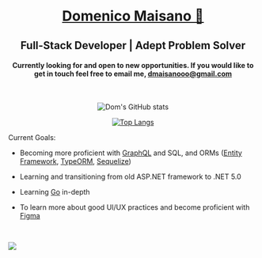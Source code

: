 <div align='center'>

# [Domenico Maisano 🌊](https://dmaisano.com/)

## Full-Stack Developer | Adept Problem Solver

#### Currently looking for and open to new opportunities. If you would like to get in touch feel free to email me, [dmaisanooo@gmail.com](mailto:dmaisanooo@gmail.com)

<br>

![Dom's GitHub stats](https://github-readme-stats.vercel.app/api?username=dmaisano&show_icons=true&hide=stars&count_private=true&theme=github_dark&border_radius=12&bg_color=135,222223,000000&hide_border=true)

[![Top Langs](https://github-readme-stats.vercel.app/api/top-langs/?username=dmaisano&layout=compact&theme=github_dark&border_radius=12&bg_color=135,222223,000000&hide_border=true)](https://github.com/anuraghazra/github-readme-stats)

</div>

Current Goals:

- Becoming more proficient with [GraphQL](https://graphql.org/) and SQL, and ORMs ([Entity Framework](https://docs.microsoft.com/en-us/ef/core/get-started/overview/first-app?tabs=netcore-cli), [TypeORM](https://typeorm.io/#/), [Sequelize](https://sequelize.org/master/))

- Learning and transitioning from old ASP.NET framework to .NET 5.0

- Learning [Go](https://golang.org/) in-depth

- To learn more about good UI/UX practices and become proficient with [Figma](https://www.figma.com/)

<br>

![](https://komarev.com/ghpvc/?username=dmaisano)

<!--
**dmaisano/dmaisano** is a ✨ _special_ ✨ repository because its `README.md` (this file) appears on your GitHub profile.

Here are some ideas to get you started:

- 🔭 I’m currently working on ...
- 🌱 I’m currently learning ...
- 👯 I’m looking to collaborate on ...
- 🤔 I’m looking for help with ...
- 💬 Ask me about ...
- 📫 How to reach me: ...
- 😄 Pronouns: ...
- ⚡ Fun fact: ...
-->
